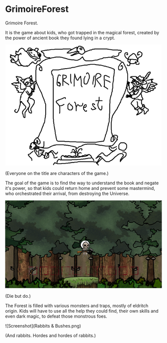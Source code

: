 # GrimoireForest

Grimoire Forest.

It is the game about kids, who got trapped in the magical forest, created by the power of ancient book they found lying in a crypt.

![Screenshot](Title.png)

(Everyone on the title are characters of the game.)

The goal of the game is to find the way to understand the book and negate it's power, so that kids could return home and prevent some mastermind, who orchestrated their arrival,  from destroying the Universe.

![Screenshot](FirstPlayerSkeleton.PNG)

(Die but do.)

The Forest is filled with various monsters and traps, mostly of eldritch origin. Kids will have to use all the help they could find, their own skills and even dark magic, to defeat those monstrous foes.

![Screenshot](Rabbits & Bushes.png)

(And rabbits. Hordes and hordes of rabbits.)

